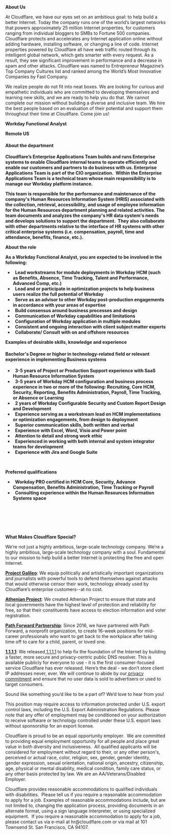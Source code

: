 <div class="content-intro">
	<div><strong>About Us</strong></div>
	<div>
		<p><span style="font-weight: 400;">At Cloudflare, we have our eyes set on an ambitious goal: to help build a better Internet. Today the company runs one of the world’s largest networks that powers approximately 25 million Internet properties, for customers ranging from individual bloggers to SMBs to Fortune 500 companies. Cloudflare protects and accelerates any Internet application online without adding hardware, installing software, or changing a line of code. Internet properties powered by Cloudflare all have web traffic routed through its intelligent global network, which gets smarter with every request. As a result, they see significant improvement in performance and a decrease in spam and other attacks. Cloudflare was named to Entrepreneur Magazine’s Top Company Cultures list and ranked among the World’s Most Innovative Companies by Fast Company.</span><span style="font-weight: 400;">&nbsp;</span></p>
		<p><span style="font-weight: 400;">We realize people do not fit into neat boxes. We are looking for curious and empathetic individuals who are committed to developing themselves and learning new skills, and we are ready to help you do that. We cannot complete our mission without building a diverse and inclusive team. We hire the best people based on an evaluation of their potential and support them throughout their time at Cloudflare. Come join us!&nbsp;</span></p>
	</div>
</div>
<p><strong>Workday Functional Analyst</strong></p>
<p><strong>Remote US</strong></p>
<h4><strong>About the department</strong></h4>
<p><strong>Cloudflare’s Enterprise Applications Team builds and runs Enterprise systems to enable Cloudflare internal teams to operate efficiently and enable our customers and partners to do business with us. Enterprise Applications Team is part of the CIO organization.&nbsp; Within the Enterprise Applications Team is a technical team whose main responsibility is to manage our Workday platform instance.</strong></p>
<p><strong>This team is responsible for the performance and maintenance of the company's Human Resources Information System (HRIS) associated with the collection, retrieval, accessibility, and usage of employee information for the Human Resources department planning and related activities. The team documents and analyzes the company's HR data system's needs and develops solutions to support the department.&nbsp; They also collaborate with other departments relative to the interface of HR systems with other critical enterprise systems (i.e. compensation, payroll, time and attendance, benefits, finance, etc.).</strong></p>
<p><strong>About the role</strong></p>
<p><strong>As a Workday Functional Analyst, you are expected to be involved in the following:</strong></p>
<ul>
	<li><strong> &nbsp; </strong><strong> </strong><strong>Lead workstreams for module deployments in Workday HCM (such as Benefits, Absence, Time Tracking, Talent and Performance, Advanced Comp, etc.)</strong></li>
	<li><strong> &nbsp; </strong><strong> </strong><strong>Lead and or participate in optimization projects to help business users realize the full potential of Workday</strong></li>
	<li><strong> &nbsp; </strong><strong> </strong><strong>Serve as an advisor to other Workday post-production engagements in accordance with your areas of expertise</strong></li>
	<li><strong> &nbsp; </strong><strong> </strong><strong>Build consensus around business processes and design</strong></li>
	<li><strong> &nbsp; </strong><strong> </strong><strong>Communication of Workday capabilities and limitations</strong></li>
	<li><strong> &nbsp; </strong><strong> </strong><strong>Configuration of Workday application in multiple modules</strong></li>
	<li><strong> &nbsp; </strong><strong> </strong><strong>Consistent and ongoing interaction with client subject matter experts</strong></li>
	<li><strong> &nbsp; </strong><strong> </strong><strong>Collaborate/ Consult with on and offshore resources</strong></li>
</ul>
<p><strong>Examples of desirable skills, knowledge and experience</strong></p>
<h4><strong>Bachelor's Degree or higher in technology-related field or relevant experience in implementing Business systems</strong></h4>
<ul>
	<li><strong> &nbsp; </strong><strong> </strong><strong>3-5 years of Project or Production Support experience with SaaS Human Resource Information System</strong></li>
	<li><strong> &nbsp; </strong><strong> </strong><strong>3-5 years of Workday HCM configuration and business process experience in two or more of the following: Recruiting, Core HCM, Security, Reporting, Benefits Administration, Payroll, Time Tracking, or Absence or Learning</strong></li>
	<li><strong> &nbsp; </strong><strong> </strong><strong>2 years of Workday Configurable Security and Custom Report Design and Development</strong></li>
	<li><strong> &nbsp; </strong><strong> </strong><strong>Experience serving as a workstream lead on HCM implementations or optimization engagements, from design to deployment</strong></li>
	<li><strong> &nbsp; </strong><strong> </strong><strong>Superior communication skills, both written and verbal</strong></li>
	<li><strong> &nbsp; </strong><strong> </strong><strong>Experience with Excel, Word, Visio and Power point</strong></li>
	<li><strong> &nbsp; </strong><strong> </strong><strong>Attention to detail and strong work ethic</strong></li>
	<li><strong> &nbsp; </strong><strong> </strong><strong>Experienced in working with both internal and system integrator teams for development</strong></li>
	<li><strong> &nbsp; </strong><strong> </strong><strong>Experience with Jira and Google Suite</strong></li>
</ul>
<p><strong>&nbsp;</strong></p>
<p><strong>Preferred qualifications</strong></p>
<ul>
	<li><strong> &nbsp; </strong><strong> </strong><strong>Workday PRO certified in HCM Core, Security, Advance Compensation, Benefits Administration, Time Tracking or Payroll</strong></li>
	<li><strong> &nbsp; </strong><strong> </strong><strong>Consulting experience within the Human Resources Information Systems space</strong></li>
</ul>
<p><strong>&nbsp;</strong></p>
<h4><br><br></h4>
<div class="content-conclusion">
	<p><strong>What Makes Cloudflare Special?</strong></p>
	<p><span style="font-weight: 400;">We’re not just a highly ambitious, large-scale technology company. We’re a highly ambitious, large-scale technology company with a soul. Fundamental to our mission to help build a better Internet is protecting the free and open Internet.</span></p>
	<p><a href="https://blog.cloudflare.com/protecting-free-expression-online/"><strong>Project Galileo</strong></a><span style="font-weight: 400;">: We equip politically and artistically important organizations and journalists with powerful tools to defend themselves against attacks that would otherwise censor their work, technology already used by Cloudflare’s enterprise customers--at no cost.</span></p>
	<p><strong><a href="https://www.cloudflare.com/athenian/">Athenian Project</a></strong><span style="font-weight: 400;">: We created Athenian Project to ensure that state and local governments have the highest level of protection and reliability for free, so that their constituents have access to election information and voter registration.</span></p>
	<p><a href="https://blog.cloudflare.com/tag/path-forward/"><strong>Path Forward Partnership</strong></a><span style="font-weight: 400;">: Since 2016, we have partnered with Path Forward, a nonprofit organization, to create 16-week positions for mid-career professionals who want to get back to the workplace after taking time off to care for a child, parent, or loved one.</span></p>
	<p><a href="https://1.1.1.1/"><strong>1.1.1.1</strong></a><span style="font-weight: 400;">: We released</span><a href="https://1.1.1.1/"> <span style="font-weight: 400;">1.1.1.1</span></a><span style="font-weight: 400;"> to help fix the foundation of the Internet by building a faster, more secure and privacy-centric public DNS resolver. This is available publicly for everyone to use - it is the first consumer-focused service Cloudflare has ever released. Here’s the deal - we don’t store client IP addresses never, ever. We will continue to abide by our</span><a href="https://developers.cloudflare.com/1.1.1.1/privacy/public-dns-resolver"> privacy commitment</a><span style="font-weight: 400;"> and ensure that no user data is sold to advertisers or used to target consumers.</span></p>
	<p><span style="font-weight: 400;">Sound like something you’d like to be a part of? We’d love to hear from you!</span></p>
	<p><span style="font-weight: 400;">This position may require access to information protected under U.S. export control laws, including the U.S. Export Administration Regulations. Please note that any offer of employment may be conditioned on your authorization to receive software or technology controlled under these U.S. export laws without sponsorship for an export license.</span></p>
	<p><span style="font-weight: 400;">Cloudflare is proud to be an equal opportunity employer. &nbsp;We are committed to providing equal employment opportunity for all people and place great value in both diversity and inclusiveness. &nbsp;All qualified applicants will be considered for employment without regard to their, or any other person's, perceived or actual</span> <span style="font-weight: 400;">race, color, religion, sex, gender, gender identity, gender expression, sexual orientation, national origin, ancestry, citizenship, age, physical or mental disability, medical condition, family care status, or any other basis protected by law. </span><span style="font-weight: 400;">We are an AA/Veterans/Disabled Employer.</span></p>
	<p><span style="font-weight: 400;">Cloudflare provides reasonable accommodations to qualified individuals with disabilities. &nbsp;Please tell us if you require a reasonable accommodation to apply for a job. Examples of reasonable accommodations include, but are not limited to, changing the application process, providing documents in an alternate format, using a sign language interpreter, or using specialized equipment. &nbsp;If you require a reasonable accommodation to apply for a job, please contact us via e-mail at </span><span style="font-weight: 400;">hr@cloudflare.com</span><span style="font-weight: 400;"> or via mail at 101 Townsend St. San Francisco, CA 94107.</span></p>
</div>